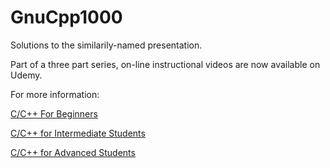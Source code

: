 # GnuCpp1000
Solutions to the similarily-named presentation.

Part of a three part series, on-line instructional videos are now available on Udemy.

For more information:

[C/C++ For Beginners](https://www.udemy.com/gnu-cpp-1000)

[C/C++ for Intermediate Students](https://www.udemy.com/gnu-cpp-2000)

[C/C++ for Advanced Students](https://www.udemy.com/gnu-cpp-3000/)
